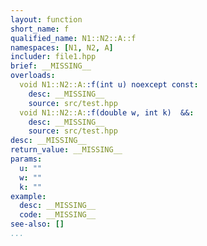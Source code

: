 ```yaml
---
layout: function
short_name: f
qualified_name: N1::N2::A::f
namespaces: [N1, N2, A]
includer: file1.hpp
brief: __MISSING__
overloads:
  void N1::N2::A::f(int u) noexcept const:
    desc: __MISSING__
    source: src/test.hpp
  void N1::N2::A::f(double w, int k)  &&:
    desc: __MISSING__
    source: src/test.hpp
desc: __MISSING__
return_value: __MISSING__
params:
  u: ""
  w: ""
  k: ""
example:
  desc: __MISSING__
  code: __MISSING__
see-also: []
...
```

